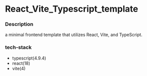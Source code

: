 # React_Vite_Typescript_template

### Description
a minimal frontend template that utilizes React, Vite, and TypeScript.

### tech-stack

- typescript(4.9.4)
- react(18)
- vite(4)
